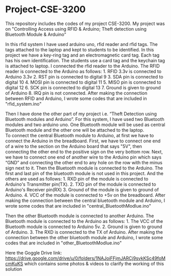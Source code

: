 # Project-CSE-3200
This repository includes the codes of my project CSE-3200. My project was on "Controlling Access using RFID & Arduino; Theft detection using Bluetooth Module & Arduino"

In this rfid system I have used arduino uno, rfid reader and rfid tags. The tags attached to the laptop and kept to students to be identified. In this project we have a key-ring tag and an electromagnetic card tag. Each tag has his own identification. The students use a card tag and the keychain tag is attached to laptop. I connected the rfid reader to the Arduino. The RFID reader is connected to the Arduino as follows: 
             1.	RFID 3.3v is connected to Arduino 3.3v
	     2. RST pin is connected to digital 9
	     3. SDA pin is connected to digital 10
             4.	MOSI pin is connected to digital 11
	     5. MISO pin is connected to digital 12
	     6. SCK pin is connected to digital 13
	     7. Ground is given to ground of Arduino
	     8. IRQ pin is not connected. 
After making the connection between RFID and Arduino, I wrote some codes that are included in "rfid_system.ino"


Then I have done the other part of my project i.e. “Theft Detection using Bluetooth modules and Arduino”. For this system, I have used two Bluetooth modules and two arduino uno. One Bluetooth module will be used as central Bluetooth module and the other one will be attached to the laptop.  
To connect the central Bluetooth module to Arduino, at first we have to connect the Arduino in the breadboard. First, we have to connect one end of a wire to the section on the Arduino board that says "5V", then connecting the other end to the positive sign on the very bottom row. Next, we have to connect one end of another wire to the Arduino pin which says “GND” and connecting the other end to any hole on the row with the minus sign next to it. 
Then the Bluetooth module is connected to the Arduino. The first and last pin of the bluetooth module is not used in this project. And the others are used as follows:
      1. RXD pin of the module is connected to Arduino's Transmitter pin(TX).
      2. TXD pin of the module is connected to Arduino's Receiver pin(RX)
      3. Ground of the module is given to ground of Arduino.
      4. VCC of the module is connected to +5v on the breadboard. 
After making the connection between the central bluetooth module and Arduino, I wrote some codes that are included in "central_BluetoothModlue.ino"



Then the other Bluetooth module is connected to another Arduino. The Bluetooth module is connected to the Arduino as follows: 
	     1. The VCC of the Bluetooth module is connected to Arduino 5v.
             2. Ground is given to ground of Arduino.
	     3. The RXD is connected to the TX of Arduino.
After making the connection between the other bluetooth module and Arduino, I wrote some codes that are included in "other_BluetoothModlue.ino"       


Here the Goggle Drive link: https://drive.google.com/drive/u/0/folders/1NAJoiFFjmJARCj9svkKSc49foMcmKuKS  which contains some photos & videos to clarify the working of this solution
